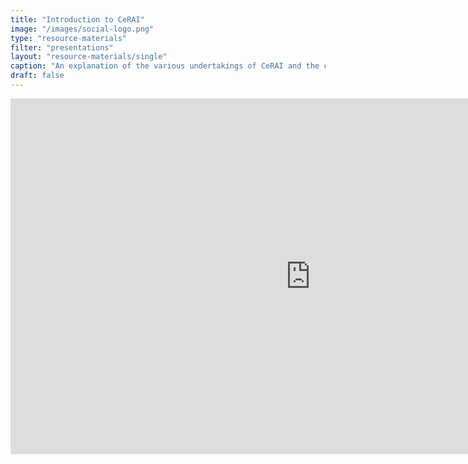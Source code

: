 ```yaml
---
title: "Introduction to CeRAI"
image: "/images/social-logo.png"
type: "resource-materials"
filter: "presentations"
layout: "resource-materials/single"
caption: "An explanation of the various undertakings of CeRAI and the components of repsonsible AI - as shown on CeRAI's induction on April 27 2023."
draft: false
---
```


</div>
 <iframe src="https://docs.google.com/presentation/d/1csUqK7yKhDTc8cDR1NAThDjs1JG1LAIxWPUhSkM4lm0/edit?usp=sharing" 
            frameborder="0" 
            width="960" 
            height="569" 
            allowfullscreen="true" 
            mozallowfullscreen="true" 
            webkitallowfullscreen="true">
    </iframe>